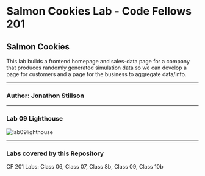# Salmon Cookies Lab - Code Fellows 201

## Salmon Cookies

This lab builds a frontend homepage and sales-data page for a company that produces randomly generated
simulation data so we can develop a page for customers and a page for the business to aggregate data/info.

___

### Author: Jonathon Stillson

___

### Lab 09 Lighthouse

![lab09lighthouse](https://github.com/Navelfuzz77/cookie-stand/assets/130828574/1fd389d8-1518-4ac7-b3ff-67bd20aba313)

___

### Labs covered by this Repository

CF 201 Labs: Class 06, Class 07, Class 8b, Class 09, Class 10b
